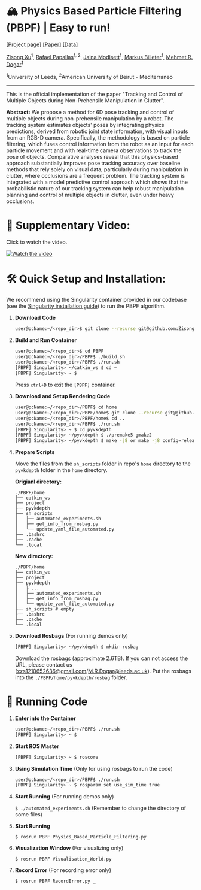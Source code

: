 # 🏔️ Physics Based Particle Filtering (PBPF) | Easy to run!



[[Project page]]()
[[Paper]]()
[[Data]](https://leeds365-my.sharepoint.com/:f:/g/personal/scsmrd_leeds_ac_uk/Ej3ecEm8XFdDud6IfLTSw_sBTkiq29Wiul8XWYB9Xhzaug?e=Rpj9qy)

[Zisong Xu](https://github.com/ZisongXu)<sup>1</sup>,
[Rafael Papallas](https://github.com/rpapallas)<sup>1, 2</sup>,
[Jaina Modisett](https://github.com/citrus-tree)<sup>1</sup>,
[Markus Billeter](https://github.com/billeter)<sup>1</sup>,
[Mehmet R. Dogar](https://github.com/mdogar)<sup>1</sup>

<sup>1</sup>University of Leeds,
<sup>2</sup>American University of Beirut - Mediterraneo

---


This is the official implementation of the paper "Tracking and Control of Multiple Objects during Non-Prehensile Manipulation in Clutter".

**Abstract:** We propose a method for 6D pose tracking and control of multiple objects during non-prehensile manipulation by a robot. The tracking system estimates objects' poses by integrating physics predictions, derived from robotic joint state information, with visual inputs from an RGB-D camera. Specifically, the methodology is based on particle filtering, which fuses control information from the robot as an input for each particle movement and with real-time camera observations to track the pose of objects. Comparative analyses reveal that this physics-based approach substantially improves pose tracking accuracy over baseline methods that rely solely on visual data, particularly during manipulation in clutter, where occlusions are a frequent problem. The tracking system is integrated with a model predictive control approach which shows that the probabilistic nature of our tracking system can help robust manipulation planning and control of multiple objects in clutter, even under heavy occlusions.

# 🎥 Supplementary Video:

Click to watch the video.

[![Watch the video](https://i.ytimg.com/vi/7Y8KFVrvDhU/maxresdefault.jpg)](https://youtu.be/7Y8KFVrvDhU)





<!-- # Brief Description:

We propose a method to track the pose of an object over time, by using the image from the camera, and the particles in the physical engine. Although sometimes the camera cannot see the object clearly, our method can still track the pose of the object. -->


# 🛠️ Quick Setup and Installation:

We recommend using the Singularity container provided in our codebase (see the [Singularity installation guide](https://docs.sylabs.io/guides/3.0/user-guide/index.html)) to run the PBPF algorithm.


1. **Download Code**

	```bash
	user@pcName:~/<repo_dir>$ git clone --recurse git@github.com:ZisongXu/PBPF.git
	```

2. **Build and Run Container**

	```bash
	user@pcName:~/<repo_dir>$ cd PBPF
	user@pcName:~/<repo_dir>/PBPF$ ./build.sh
	user@pcName:~/<repo_dir>/PBPF$ ./run.sh
	[PBPF] Singularity> ~/catkin_ws $ cd ~
	[PBPF] Singularity> ~ $ 
	```

	Press `ctrl+D` to exit the `[PBPF]` container.





3. **Download and Setup Rendering Code**

	```bash
	user@pcName:~/<repo_dir>/PBPF$ cd home
	user@pcName:~/<repo_dir>/PBPF/home$ git clone --recurse git@github.com:billeter/pyvkdepth.git
	user@pcName:~/<repo_dir>/PBPF/home$ cd ..
	user@pcName:~/<repo_dir>/PBPF$ ./run.sh
	[PBPF] Singularity> ~ $ cd pyvkdepth
	[PBPF] Singularity> ~/pyvkdepth $ ./premake5 gmake2
	[PBPF] Singularity> ~/pyvkdepth $ make -j8 or make -j8 config=release_x64
	```

4. **Prepare Scripts**

	Move the files from the `sh_scripts` folder in repo's `home` directory to the `pyvkdepth` folder in the `home` directory.

	**Origianl directory:**

	```
	./PBPF/home
	├── catkin_ws
	├── project
	├── pyvkdepth
	├── sh_scripts
	│   ├── automated_experiments.sh
	│   ├── get_info_from_rosbag.py
	│   └── update_yaml_file_automated.py
	├── .bashrc
	├── .cache
	└── .local
	```

	**New directory:**

	```
	./PBPF/home
	├── catkin_ws
	├── project
	├── pyvkdepth
	│   ├ ...
	│   ├── automated_experiments.sh
	│   ├── get_info_from_rosbag.py
	│   └── update_yaml_file_automated.py
	├── sh_scripts # empty
	├── .bashrc
	├── .cache
	└── .local
	```

5. **Download Rosbags** (For running demos only)
	
	```bash
	[PBPF] Singularity> ~/pyvkdepth $ mkdir rosbag
	```

	Download the [rosbags](https://leeds365-my.sharepoint.com/:f:/g/personal/scsmrd_leeds_ac_uk/Ej3ecEm8XFdDud6IfLTSw_sBTkiq29Wiul8XWYB9Xhzaug?e=Rpj9qy) (approximate 2.6TB). If you can not access the URL, please contact us (xzs1210652636@gmail.com/M.R.Dogar@leeds.ac.uk). Put the rosbags into the `./PBPF/home/pyvkdepth/rosbag` folder.

# 🦾 Running Code
1. **Enter into the Container**

	```bash
	user@pcName:~/<repo_dir>/PBPF$ ./run.sh
	[PBPF] Singularity> ~ $ 
	```

2. **Start ROS Master**
	
	```bash
	[PBPF] Singularity> ~ $ roscore
	```
	
3. **Using Simulation Time** (Only for using rosbags to run the code)

	```bash
	user@pcName:~/<repo_dir>/PBPF$ ./run.sh
	[PBPF] Singularity> ~ $ rosparam set use_sim_time true
	```


5. **Start Running** (For running demos only)

	```$ ./automated_experiments.sh``` (Remember to change the directory of some files)
	
6. **Start Running**

	```$ rosrun PBPF Physics_Based_Particle_Filtering.py```
	
7. **Visualization Window** (For visualizing only)

	```$ rosrun PBPF Visualisation_World.py```
	
8. **Record Error** (For recording error only)

	```$ rosrun PBPF RecordError.py _```
	



<!-- 	
4. **Edit Config Information** (if desired) in ```~/catkin_ws/src/PBPF/config/parameter_info.yaml```

	- ```err_file```: Name of the folder where the error.csv file is saved
	- ```gazebo_flag```: Use gazebo or not (True/False)
	- ```object_name_list```: List of target objects names (["cracker", "soup", ...])
	- ```object_num```: Number of target objects tracked
	- ```other_obj_num```: Number of other objects
	- ```oto_name_list```: List of other objects names
	- ```otob_name_list```: List of other obstacles names
	- ```particle_num```: Number of particles
	- ```pick_particle_rate```: Percentage of particles selected as DOPE poses
	- ```robot_num```: Number of robot
	- ```run_alg_flag```: Name of algorithm (PBPF/CVPF)
	- ```task_flag```: Name of task ('1'/'2'/'3'/'4')
	- ```update_style_flag```: Name of the method used (time/pose)
	- ```version```: whether to use ray tracing (old/multiray) -->
	








